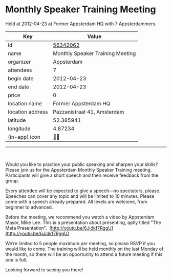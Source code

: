 # Monthly Speaker Training Meeting
Held at 2012-04-23 at Former Appsterdam HQ with 7 Appsterdammers.
        
|Key|Value
|---|---|
|id|[56342062](https://www.meetup.com/appsterdam/events/56342062/)|
|name|Monthly Speaker Training Meeting|
|organizer|Appsterdam|
|attendees|7|
|begin date|2012-04-23|
|end date|2012-04-23|
|price|0|
|location name|Former Appsterdam HQ|
|location address|Pazzanistraat 41, Amsterdam|
|latitude|52.385941|
|longitude|4.87234|
|(in-app) icon|🧑‍🏫|

---

 

Would you like to practice your public speaking and sharpen your skills? Please join us for the Appsterdam Monthly Speaker Training meeting. Participants will give a short speech and then receive feedback from the group.  

Every attendee will be expected to give a speech—no spectators, please. Speeches can cover any topic and will be limited to 10 minutes. Please come with a speech already prepared. All levels are welcome, from beginner to advanced.  

Before the meeting, we recommend you watch a video by Appsterdam Mayor, Mike Lee. This is a presentation about presenting, aptly titled "The Meta Presentation".  [http://youtu.be/6Jidkf7RggU](http://youtu.be/6Jidkf7RggU)

We’re limited to 5 people maximum per meeting, so please RSVP if you would like to come. The training will be held monthly on the last Monday of the month, so there will be an opportunity to attend a future meeting if this one is full.

Looking forward to seeing you there!

 

 


